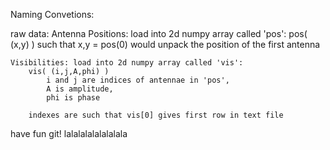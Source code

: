 Naming Convetions:

raw data:
    Antenna Positions: load into 2d numpy array called 'pos': 
        pos( (x,y) )
            such that x,y = pos(0) would unpack the position of the first antenna
            
    Visibilities: load into 2d numpy array called 'vis': 
        vis( (i,j,A,phi) )
            i and j are indices of antennae in 'pos', 
            A is amplitude,
            phi is phase
        
        indexes are such that vis[0] gives first row in text file


have fun git!
lalalalalalalalala

